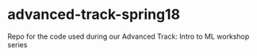 # advanced-track-spring18
Repo for the code used during our Advanced Track: Intro to ML workshop series
